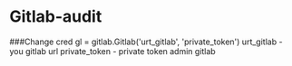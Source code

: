 # Gitlab-audit
###Change cred gl = gitlab.Gitlab('urt_gitlab', 'private_token')
    urt_gitlab - you gitlab url
    private_token - private token admin gitlab